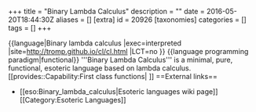 +++
title = "Binary Lambda Calculus"
description = ""
date = 2016-05-20T18:44:30Z
aliases = []
[extra]
id = 20926
[taxonomies]
categories = []
tags = []
+++

{{language|Binary lambda calculus
|exec=interpreted
|site=http://tromp.github.io/cl/cl.html
|LCT=no
}}
{{language programming paradigm|functional}}
'''Binary Lambda Calculus''' is a minimal, pure, functional, esoteric language based on lambda calculus. [[provides::Capability:First class functions| ]]
==External links==
* [[eso:Binary_lambda_calculus|Esoteric languages wiki page]]
[[Category:Esoteric Languages]]
